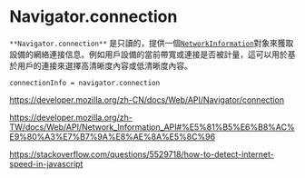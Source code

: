 # Navigator.connection

`**Navigator.connection**` 是只讀的，提供一個[`NetworkInformation`](https://developer.mozilla.org/zh-CN/docs/Web/API/NetworkInformation "NetworkInformation 提供有關設備正在使用的連接與網絡進行通信的信息，並提供了在連接類型更改時通知腳本的事件。 NetworkInformation 接口不能被是實例化， 而是通過Navigator 的 connection 屬性進行訪問。")對象來獲取設備的網絡連接信息。例如用戶設備的當前帶寬或連接是否被計量，這可以用於基於用戶的連接來選擇高清晰度內容或低清晰度內容。

```
connectionInfo = navigator.connection
```

https://developer.mozilla.org/zh-CN/docs/Web/API/Navigator/connection



https://developer.mozilla.org/zh-TW/docs/Web/API/Network_Information_API#%E5%81%B5%E6%B8%AC%E9%80%A3%E7%B7%9A%E8%AE%8A%E5%8C%96



https://stackoverflow.com/questions/5529718/how-to-detect-internet-speed-in-javascript




